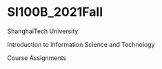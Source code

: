 # SI100B_2021Fall
ShanghaiTech University

Introduction to Information Science and Technology

Course Assignments
